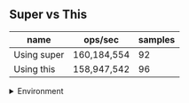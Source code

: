 ## Super vs This

|name|ops/sec|samples|
|-|-|-|
|Using super|160,184,554|92|
|Using this|158,947,542|96|


<details>
<summary>Environment</summary>

* __Machine:__ linux x64 | 4 vCPUs | 7.6GB Mem
* __Run:__ Wed Nov 08 2023 00:08:31 GMT+0000 (Coordinated Universal Time)
</details>

<!--
{"environment":{"platform":"linux","arch":"x64","cpus":4,"totalMemory":7.6085662841796875},"benchmarks":[{"name":"Using super","opsSec":160184554.13716108,"samples":6},{"name":"Using this","opsSec":158947542.19003314,"samples":6}]}-->
